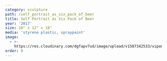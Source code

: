 ```yaml
---
category: sculpture
path: /self_portrait_as_six_pack_of_beer
title: Self Portrait as Six Pack of Beer
year: '2017'
size: 10" x 12" x 18"
media: 'styrene plastic, spraypaint'
image:
  - >-
    https://res.cloudinary.com/dgfapv7ud/image/upload/v1587342533/vipond_tyler_self_portrait_as_six_pack_of_beer_300dpi_muzepd.jpg
order: 0
---
```


